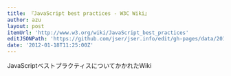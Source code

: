 ```yaml
---
title: 『JavaScript best practices - W3C Wiki』
author: azu
layout: post
itemUrl: 'http://www.w3.org/wiki/JavaScript_best_practices'
editJSONPath: 'https://github.com/jser/jser.info/edit/gh-pages/data/2012/01/index.json'
date: '2012-01-18T11:25:00Z'
---
```

JavaScriptベストプラクティスについてかかれたWiki
